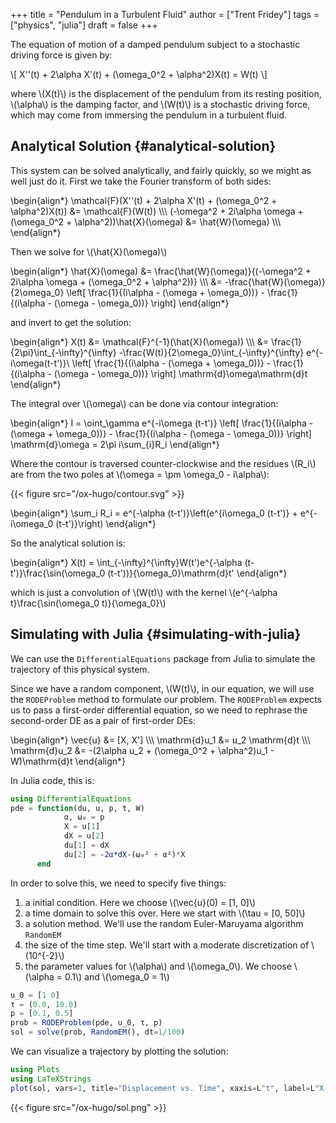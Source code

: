 +++
title = "Pendulum in a Turbulent Fluid"
author = ["Trent Fridey"]
tags = ["physics", "julia"]
draft = false
+++

The equation of motion of a damped pendulum subject to a stochastic driving force is given by:

\\[
X''(t) + 2\alpha X'(t) + (\omega\_0^2 + \alpha^2)X(t) = W(t)
\\]

where \\(X(t)\\) is the displacement of the pendulum from its resting position, \\(\alpha\\) is the damping factor, and \\(W(t)\\) is a stochastic driving force, which may come from immersing the pendulum in a turbulent fluid.


## Analytical Solution {#analytical-solution}

This system can be solved analytically, and fairly quickly, so we might as well just do it.  First we take the Fourier transform of both sides:

\begin{align\*}
   \mathcal{F}(X''(t) + 2\alpha X'(t) + (\omega\_0^2 + \alpha^2)X(t)) &= \mathcal{F}(W(t)) \\\\\\
   (-\omega^2 + 2i\alpha \omega + (\omega\_0^2 + \alpha^2))\hat{X}(\omega) &= \hat{W}(\omega) \\\\\\
\end{align\*}

Then we solve for \\(\hat{X}(\omega)\\)

\begin{align\*}
   \hat{X}(\omega) &= \frac{\hat{W}(\omega)}{(-\omega^2 + 2i\alpha \omega + (\omega\_0^2 + \alpha^2))} \\\\\\
              &= -\frac{\hat{W}(\omega)}{2\omega\_0} \left[
      \frac{1}{(i\alpha - (\omega + \omega\_0))} -
      \frac{1}{(i\alpha - (\omega - \omega\_0))}
    \right]
\end{align\*}

and invert to get the solution:

\begin{align\*}
X(t) &= \mathcal{F}^{-1}(\hat{X}(\omega)) \\\\\\
     &= \frac{1}{2\pi}\int\_{-\infty}^{\infty} -\frac{W(t)}{2\omega\_0}\int\_{-\infty}^{\infty}
          e^{-i\omega(t-t')}\  \left[
      \frac{1}{(i\alpha - (\omega + \omega\_0))} -
      \frac{1}{(i\alpha - (\omega - \omega\_0))}
    \right]
        \mathrm{d}\omega\mathrm{d}t
\end{align\*}

The integral over \\(\omega\\) can be done via contour integration:

\begin{align\*}
I = \oint\_\gamma e^{-i\omega (t-t')}
    \left[
      \frac{1}{(i\alpha - (\omega + \omega\_0))} -
      \frac{1}{(i\alpha - (\omega - \omega\_0))}
    \right]
\mathrm{d}\omega = 2\pi i\sum\_{i}R\_i
\end{align\*}

Where the contour is traversed counter-clockwise and the residues \\(R\_i\\) are from the two poles at \\(\omega = \pm \omega\_0 - i\alpha\\):

{{< figure src="/ox-hugo/contour.svg" >}}

\begin{align\*}
\sum\_i R\_i = e^{-\alpha (t-t')}\left(e^{i\omega\_0 (t-t')} + e^{-i\omega\_0 (t-t')}\right)
\end{align\*}

So the analytical solution is:

\begin{align\*}
X(t) = \int\_{-\infty}^{\infty}W(t')e^{-\alpha (t-t')}\frac{\sin(\omega\_0 (t-t'))}{\omega\_0}\mathrm{d}t'
\end{align\*}

which is just a convolution of \\(W(t)\\) with the kernel \\(e^{-\alpha t}\frac{\sin(\omega\_0 t)}{\omega\_0}\\)


## Simulating with Julia {#simulating-with-julia}

We can use the `DifferentialEquations` package from Julia to simulate the trajectory of this physical system.

Since we have a random component, \\(W(t)\\), in our equation, we will use the `RODEProblem` method to formulate our problem. The `RODEProblem` expects us to pass a first-order differential equation, so we need to rephrase the second-order DE as a pair of first-order DEs:

\begin{align\*}
 \vec{u} &= [X, X'] \\\\\\
 \mathrm{d}u\_1 &= u\_2 \mathrm{d}t \\\\\\
 \mathrm{d}u\_2 &= -(2\alpha u\_2 + (\omega\_0^2 + \alpha^2)u\_1 - W)\mathrm{d}t
\end{align\*}

In Julia code, this is:

```julia
using DifferentialEquations
pde = function(du, u, p, t, W)
            α, ω₀ = p
            X = u[1]
            dX = u[2]
            du[1] = dX
            du[2] = -2α*dX-(ω₀² + α²)*X
      end
```

In order to solve this, we need to specify five things:

1.  a initial condition. Here we choose \\(\vec{u}(0) = [1, 0]\\)
2.  a time domain to solve this over. Here we start with \\(\tau = [0, 50]\\)
3.  a solution method. We'll use the random Euler-Maruyama algorithm `RandomEM`
4.  the size of the time step. We'll start with a moderate discretization of \\(10^{-2}\\)
5.  the parameter values for \\(\alpha\\) and \\(\omega\_0\\). We choose \\(\alpha = 0.1\\) and \\(\omega\_0 = 1\\)

<!--listend-->

```julia
u_0 = [1 0]
τ = (0.0, 10.0)
p = [0.1, 0.5]
prob = RODEProblem(pde, u_0, τ, p)
sol = solve(prob, RandomEM(), dt=1/100)
```

We can visualize a trajectory by plotting the solution:

```julia
using Plots
using LaTeXStrings
plot(sol, vars=1, title="Displacement vs. Time", xaxis=L"t", label=L"X(t)")
```

{{< figure src="/ox-hugo/sol.png" >}}
